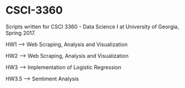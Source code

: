 # CSCI-3360
Scripts written for CSCI 3360 - Data Science I at University of Georgia, Spring 2017. 

HW1 --> Web Scraping, Analysis and Visualization

HW2 --> Web Scraping, Analysis and Visualization

HW3 --> Implementation of Logistic Regression 

HW3.5 --> Sentiment Analysis 

